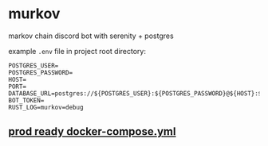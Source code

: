 # murkov

markov chain discord bot with serenity + postgres 

example `.env` file in project root directory:

```
POSTGRES_USER=
POSTGRES_PASSWORD=
HOST=
PORT=
DATABASE_URL=postgres://${POSTGRES_USER}:${POSTGRES_PASSWORD}@${HOST}:${PORT}/${POSTGRES_USER}
BOT_TOKEN=
RUST_LOG=murkov=debug
```

## [prod ready docker-compose.yml](docker-prod-file/docker-compose.yml)